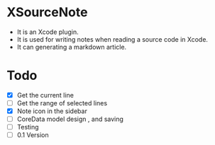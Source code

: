 # XSourceNote
- It is an Xcode plugin.
- It is used for writing notes when reading a source code in Xcode.
- It can generating a markdown article.

# Todo

- [X] Get the current line
- [ ] Get the range of selected lines
- [X] Note icon in the sidebar
- [ ] CoreData model design , and saving
- [ ] Testing
- [ ] 0.1 Version
